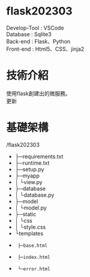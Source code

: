 # flask202303

Develop-Tool : VSCode </br>
Database : Sqlite3 </br>
Back-end : Flask、Python </br>
Front-end : Html5、CSS、jinja2 </br>

# 技術介紹

使用flask創建出的微服務。</br>
更新

# 基礎架構

/flask202303 </br>
- ├─requirements.txt 
- ├─runtime.txt 
- ├─setup.py 
- ├─myapp 
- │   └view.py 
- ├─database 
- │   └database.py 
- ├─model 
- │   └model.py 
- ├─static 
- │   └css 
- │     └style.css 
-  └templates 
-      ├─base.html 
-      ├─index.html 
-      └─error.html 
